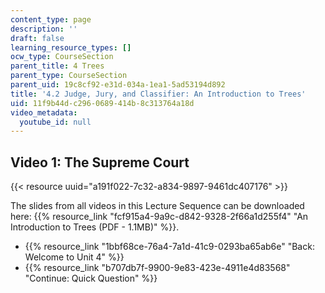 ```yaml
---
content_type: page
description: ''
draft: false
learning_resource_types: []
ocw_type: CourseSection
parent_title: 4 Trees
parent_type: CourseSection
parent_uid: 19c8cf92-e31d-034a-1ea1-5ad53194d892
title: '4.2 Judge, Jury, and Classifier: An Introduction to Trees'
uid: 11f9b44d-c296-0689-414b-8c313764a18d
video_metadata:
  youtube_id: null
---
```

## Video 1: The Supreme Court

{{< resource uuid="a191f022-7c32-a834-9897-9461dc407176" >}}

The slides from all videos in this Lecture Sequence can be downloaded here: {{% resource_link "fcf915a4-9a9c-d842-9328-2f66a1d255f4" "An Introduction to Trees (PDF - 1.1MB)" %}}.

- {{% resource_link "1bbf68ce-76a4-7a1d-41c9-0293ba65ab6e" "Back: Welcome to Unit 4" %}}
- {{% resource_link "b707db7f-9900-9e83-423e-4911e4d83568" "Continue: Quick Question" %}}